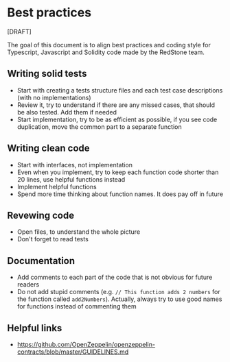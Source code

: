 # Best practices

[DRAFT]

The goal of this document is to align best practices and coding style for Typescript, Javascript and Solidity code made by the RedStone team.

## Writing solid tests
- Start with creating a tests structure files and each test case descriptions (with no implementations)
- Review it, try to understand if there are any missed cases, that should be also tested. Add them if needed
- Start implementation, try to be as efficient as possible, if you see code duplication, move the common part to a separate function

## Writing clean code
- Start with interfaces, not implementation
- Even when you implement, try to keep each function code shorter than 20 lines, use helpful functions instead
- Implement helpful functions
- Spend more time thinking about function names. It does pay off in future

## Revewing code
- Open files, to understand the whole picture
- Don't forget to read tests

## Documentation
- Add comments to each part of the code that is not obvious for future readers
- Do not add stupid comments (e.g. `// This function adds 2 numbers` for the function called `add2Numbers`). Actually, always try to use good names for functions instead of commenting them

## Helpful links
- https://github.com/OpenZeppelin/openzeppelin-contracts/blob/master/GUIDELINES.md
